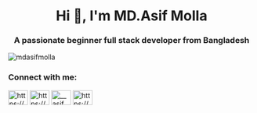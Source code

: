 <h1 align="center">Hi 👋, I'm MD.Asif Molla</h1>
<h3 align="center">A passionate beginner full stack developer from Bangladesh</h3>

<p align="left"> <img src="https://komarev.com/ghpvc/?username=mdasifmolla&label=Profile%20views&color=0e75b6&style=flat" alt="mdasifmolla" /> </p>

<h3 align="left">Connect with me:</h3>
<p align="left">
<a href="https://www.linkedin.com/in/md-asif-molla" target="blank"><img align="center" src="https://raw.githubusercontent.com/rahuldkjain/github-profile-readme-generator/master/src/images/icons/Social/linked-in-alt.svg" alt="https://www.linkedin.com/in/md-asif-molla-299ba1245" height="30" width="40" /></a>
<a href="https://fb.com/https://www.facebook.com/asif.mohemed.0" target="blank"><img align="center" src="https://raw.githubusercontent.com/rahuldkjain/github-profile-readme-generator/master/src/images/icons/Social/facebook.svg" alt="https://www.facebook.com/asif.mohemed.0" height="30" width="40" /></a>
<a href="https://instagram.com/__asif__17__" target="blank"><img align="center" src="https://raw.githubusercontent.com/rahuldkjain/github-profile-readme-generator/master/src/images/icons/Social/instagram.svg" alt="__asif__17__" height="30" width="40" /></a>
<a href="https://discord.gg/https://discord.gg/T5M4DJAw" target="blank"><img align="center" src="https://raw.githubusercontent.com/rahuldkjain/github-profile-readme-generator/master/src/images/icons/Social/discord.svg" alt="https://discord.gg/T5M4DJAw" height="30" width="40" /></a>
</p>

